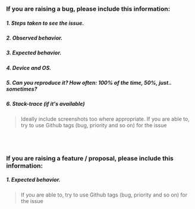 ### If you are raising a bug, please include this information:

##### 1. Steps taken to see the issue.
##### 2. Observed behavior.
##### 3. Expected behavior.
##### 4. Device and OS.
##### 5. Can you reproduce it? How often: 100% of the time, 50%, just.. sometimes?
##### 6. Stack-trace (if it's available)

> Ideally include screenshots too where appropriate.
> If you are able to, try to use Github tags (bug, priority and so on) for the issue

<br><br>

### If you are raising a feature / proposal, please include this information:

##### 1. Expected behavior.

> If you are able to, try to use Github tags (bug, priority and so on) for the issue
